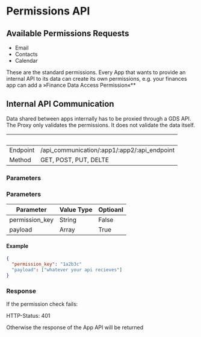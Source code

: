# Permissions API

## Available Permissions Requests

- Email
- Contacts
- Calendar

These are the standard permissions. Every App that wants to provide an internal
API to its data can create its own permissions, e.g. your finances app can add a
»Finance Data Access Permission«**

## Internal API Communication

Data shared between apps internally has to be proxied through a GDS API.
The Proxy only validates the permissions. It does not validate the data
itself.

| &nbsp;   | &nbsp;                                       |
| -------- | -------------------------------------------- |
| Endpoint | /api_communication/:app1/:app2/:api_endpoint |
| Method   | GET, POST, PUT, DELTE                        |

### Parameters

### Parameters

| Parameter      | Value Type | Optioanl |
| -------------  | ---------- | -------- |
| permission_key | String     | False    |
| payload        | Array      | True     |


#### Example
```json
{
  "permission_key": "1a2b3c"
  "payload": ["whatever your api recieves"]
}
```

### Response
If the permission check fails:

HTTP-Status: 401

Otherwise the response of the App API will be returned
